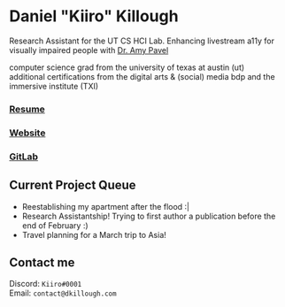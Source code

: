# Daniel "Kiiro" Killough

Research Assistant for the UT CS HCI Lab. Enhancing livestream a11y for visually impaired people with [Dr. Amy Pavel](https://amypavel.com/)

computer science grad from the university of texas at austin (ut)
\
additional certifications from the digital arts & (social) media bdp and the immersive institute (TXI)

### [Resume](https://drive.google.com/file/d/1XQNgKpj7f27nfYVgPPQ7o2KsROVk_Dnu/view)
### [Website](https://dkillough.com/)
### [GitLab](https://gitlab.com/dkillough)

## Current Project Queue
- Reestablishing my apartment after the flood :|
- Research Assistantship! Trying to first author a publication before the end of February :)
- Travel planning for a March trip to Asia!

## Contact me
Discord: `Kiiro#0001`\
Email: `contact@dkillough.com`

